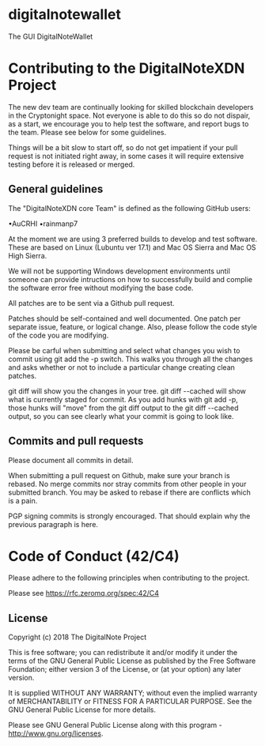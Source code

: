  # digitalnotewallet
The GUI DigitalNoteWallet
 # Contributing to the DigitalNoteXDN Project

The new dev team are continually looking for skilled blockchain developers in the Cryptonight space. Not everyone is able to do this so do not dispair,
as a start, we encourage you to help test the software, and report bugs to the team. Please see below for some guidelines. 

Things will be a bit slow to start off, so do not get impatient if your pull request is not initiated right away, in some cases it will require extensive testing before it is released or merged.

## General guidelines

The "DigitalNoteXDN core Team" is defined as the following GitHub users:

 •AuCRHI
 •rainmanp7
 
At the moment we are using 3 preferred builds to develop and test software.
These are based on Linux (Lubuntu ver 17.1) and Mac OS Sierra and Mac OS High Sierra.

We will not be supporting Windows development environments until someone can provide intructions on how
to successfully build and complie the software error free without modifying the base code. 

All patches are to be sent via a Github pull request. 

Patches should be self-contained and well documented. 
One patch per separate issue, feature, or logical change. Also, please follow the code style of the code you are 
modifying. 

Please be carful when submitting and select
what changes you wish to commit using git add the -p switch. This 
walks you through all the changes and asks whether or not to
include a particular change creating clean patches. 

git diff will show you the changes
in your tree. git diff --cached will show what is currently staged
for commit. As you add hunks with git add -p, those hunks will
"move" from the git diff output to the git diff --cached output,
so you can see clearly what your commit is going to look like.

## Commits and pull requests

Please document all commits in detail.

When submitting a pull request on Github, make sure your branch is
rebased. No merge commits nor stray commits from other people in
your submitted branch. You may be asked to rebase if there
are conflicts which is a pain.

PGP signing commits is strongly encouraged. That should explain why
the previous paragraph is here.

# Code of Conduct (42/C4)

Please adhere to the following principles when contributing to the project.

Please see https://rfc.zeromq.org/spec:42/C4

## License

Copyright (c) 2018 The DigitalNote Project 

This is free software; you can redistribute it and/or modify it under the terms of the GNU General Public License as published by the Free Software Foundation; either version 3 of the License, or (at your option) any later version.

It is supplied WITHOUT ANY WARRANTY; without even the implied warranty of MERCHANTABILITY or FITNESS FOR A PARTICULAR PURPOSE. See the GNU General Public License for more details.

Please see GNU General Public License along with this program -  <http://www.gnu.org/licenses>.
